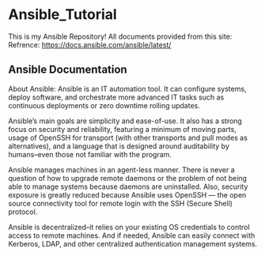 # Ansible_Tutorial

This is my Ansible Repository!
All documents provided from this site:
Refrence: https://docs.ansible.com/ansible/latest/

Ansible Documentation
-------------------------
About Ansible:
Ansible is an IT automation tool. It can configure systems, deploy software, and orchestrate more advanced IT tasks such as continuous deployments or zero downtime rolling updates.

Ansible’s main goals are simplicity and ease-of-use. It also has a strong focus on security and reliability, featuring a minimum of moving parts, usage of OpenSSH for transport (with other transports and pull modes as alternatives), and a language that is designed around auditability by humans–even those not familiar with the program.

Ansible manages machines in an agent-less manner. There is never a question of how to upgrade remote daemons or the problem of not being able to manage systems because daemons are uninstalled. Also, security exposure is greatly reduced because Ansible uses OpenSSH — the open source connectivity tool for remote login with the SSH (Secure Shell) protocol.

Ansible is decentralized–it relies on your existing OS credentials to control access to remote machines. And if needed, Ansible can easily connect with Kerberos, LDAP, and other centralized authentication management systems.

